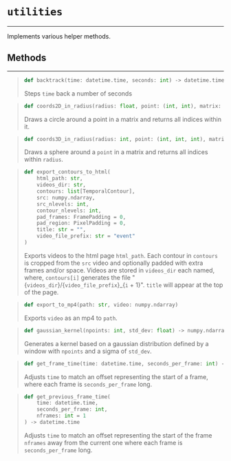 # `utilities`

---

Implements various helper methods.


## Methods

---

> ```py
> def backtrack(time: datetime.time, seconds: int) -> datetime.time
> ```
> Steps `time` back a number of seconds


> ```py
> def coords2D_in_radius(radius: float, point: (int, int), matrix: numpy.ndarray)
> ```
> 
> Draws a circle around a point in a matrix and returns all indices within it.

> ```py
> def coords3D_in_radius(radius: int, point: (int, int, int), matrix: numpy.ndarray)
> ```
> 
> Draws a sphere around a `point` in a matrix and returns all indices within `radius`.


> ```py
> def export_contours_to_html(
>     html_path: str,
>     videos_dir: str,
>     contours: list[TemporalContour],
>     src: numpy.ndarray, 
>     src_nlevels: int,
>     contour_nlevels: int,
>     pad_frames: FramePadding = 0,
>     pad_region: PixelPadding = 0,
>     title: str = "",
>     video_file_prefix: str = "event"
> )
> ```
> 
> Exports videos to the html page `html_path`. Each contour in `contours` is cropped from the `src` video
> and optionally padded with extra frames and/or space. Videos are stored in `videos_dir` each named, where, 
> `contours[i]` generates the file "{`videos_dir`}/{`video_file_prefix`}_{`i` + 1}". 
> `title` will appear at the top of the page.
    

> ```py
> def export_to_mp4(path: str, video: numpy.ndarray)
> ```
> 
> Exports `video` as an mp4 to `path`.


> ```py
> def gaussian_kernel(npoints: int, std_dev: float) -> numpy.ndarray
> ```
> 
> Generates a kernel based on a gaussian distribution defined
> by a window with `npoints` and a sigma of `std_dev`.



> ```py
> def get_frame_time(time: datetime.time, seconds_per_frame: int) -> datetime.time
> ```
> 
> Adjusts `time` to match an offset representing the start of a frame, where each frame
> is `seconds_per_frame` long.


> ```py
> def get_previous_frame_time(
>     time: datetime.time, 
>     seconds_per_frame: int, 
>     nframes: int = 1
> ) -> datetime.time
> ```
> 
> Adjusts `time` to match an offset representing the start of the frame `nframes` away from the current one
> where each frame is `seconds_per_frame` long.